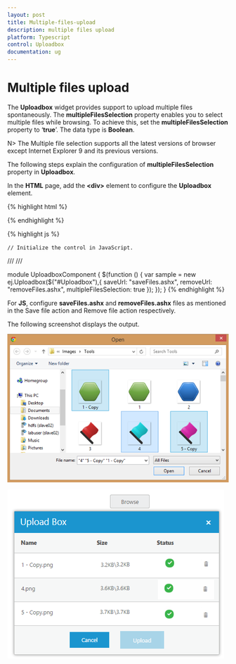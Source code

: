 ```yaml
---
layout: post
title: Multiple-files-upload
description: multiple files upload
platform: Typescript
control: Uploadbox
documentation: ug
---
```


# Multiple files upload

The **Uploadbox** widget provides support to upload multiple files spontaneously. The **multipleFilesSelection** property enables you to select multiple files while browsing.  To achieve this, set the **multipleFilesSelection** property to ‘**true**’. The data type is **Boolean**.

N> The Multiple file selection supports all the latest versions of browser except Internet Explorer 9 and its previous versions.



The following steps explain the configuration of **multipleFilesSelection** property in **Uploadbox**. 

In the **HTML** page, add the **&lt;div&gt;** element to configure the **Uploadbox** element.


{% highlight html %}

<div class="control">
    <div id="Uploadbox"></div>
</div>

{% endhighlight %}

{% highlight js %}

    // Initialize the control in JavaScript.
/// <reference path="tsfiles/jquery.d.ts" />
/// <reference path="tsfiles/ej.web.all.d.ts" />

module UploadboxComponent {
    $(function () {
        var sample = new ej.Uploadbox($("#Uploadbox"),{
            saveUrl: "saveFiles.ashx",
            removeUrl: "removeFiles.ashx",
            multipleFilesSelection: true
        });
    });
}
{% endhighlight %}

For **JS**, configure **saveFiles.ashx** and **removeFiles.ashx** files as mentioned in the Save file action and Remove file action respectively.

The following screenshot displays the output.



![](Multiple-files-upload_images/Multiple-files-upload_img1.png)



![](Multiple-files-upload_images/Multiple-files-upload_img2.png)

